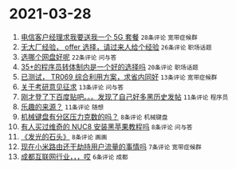 # 2021-03-28

1. [电信客户经理求我要送我一个 5G 套餐](https://www.v2ex.com/t/765836) `28条评论` `宽带症候群`
1. [无大厂经验， offer 选择，请过来人给个经验](https://www.v2ex.com/t/765826) `26条评论` `职场话题`
1. [选哪个网盘好呢](https://www.v2ex.com/t/765840) `22条评论` `问与答`
1. [35+的程序员转体制内是一个好的选择吗](https://www.v2ex.com/t/765819) `20条评论` `职场话题`
1. [已测试， TR069 综合利用方案，求省内同好](https://www.v2ex.com/t/765833) `13条评论` `宽带症候群`
1. [关于考研意见征求](https://www.v2ex.com/t/765811) `13条评论` `问与答`
1. [刚才登了下百度贴吧。。。发现了自己好多黑历史发帖](https://www.v2ex.com/t/765851) `11条评论` `程序员`
1. [乐趣的来源？](https://www.v2ex.com/t/765806) `11条评论` `随想`
1. [机械键盘有分区压力克数的吗？](https://www.v2ex.com/t/765823) `8条评论` `机械键盘`
1. [有人买过维奇的 NUC8 安装黑苹果教程吗](https://www.v2ex.com/t/765817) `8条评论` `问与答`
1. [《发光的石头》](https://www.v2ex.com/t/765804) `8条评论` `画画`
1. [现在小米路由还干劫持用户流量的事情吗](https://www.v2ex.com/t/765862) `7条评论` `宽带症候群`
1. [成都互联网行业，，，哎](https://www.v2ex.com/t/765844) `6条评论` `成都`
